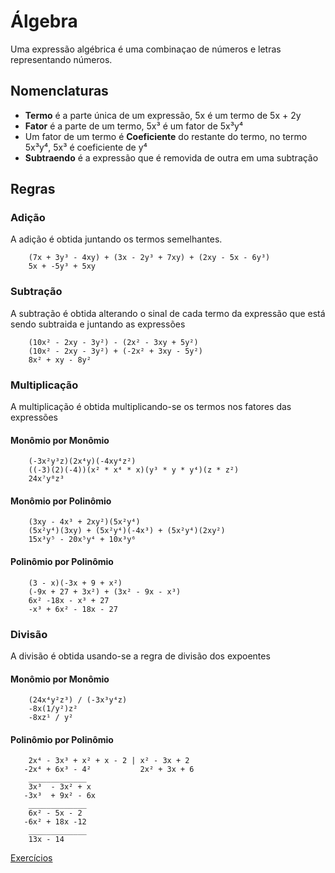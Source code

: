 # Álgebra

Uma expressão algébrica é uma combinaçao de números e letras representando números.

## Nomenclaturas
   - **Termo** é a parte única de um expressão, 5x é um termo de 5x + 2y
   - **Fator** é a parte de um termo, 5x³ é um fator de 5x³y⁴
   - Um fator de um termo é **Coeficiente** do restante do termo, no termo 5x³y⁴, 5x³ é coeficiente de y⁴
   - **Subtraendo** é a expressão que é removida de outra em uma subtração

## Regras

### Adição
A adição é obtida juntando os termos semelhantes. 

        (7x + 3y³ - 4xy) + (3x - 2y³ + 7xy) + (2xy - 5x - 6y³)
        5x + -5y³ + 5xy 

### Subtração
A subtração é obtida alterando o sinal de cada termo da expressão que está sendo subtraida e juntando as expressões

        (10x² - 2xy - 3y²) - (2x² - 3xy + 5y²) 
        (10x² - 2xy - 3y²) + (-2x² + 3xy - 5y²)
        8x² + xy - 8y²

### Multiplicação
A multiplicação é obtida multiplicando-se os termos nos fatores das expressões

#### Monômio por Monômio
        (-3x²y³z)(2x⁴y)(-4xy⁴z²)
        ((-3)(2)(-4))(x² * x⁴ * x)(y³ * y * y⁴)(z * z²)
        24x⁷y⁸z³

#### Monômio por Polinômio
        (3xy - 4x³ + 2xy²)(5x²y⁴)
        (5x²y⁴)(3xy) + (5x²y⁴)(-4x³) + (5x²y⁴)(2xy²)
        15x³y⁵ - 20x⁵y⁴ + 10x³y⁶

#### Polinômio por Polinômio
        (3 - x)(-3x + 9 + x²)
        (-9x + 27 + 3x²) + (3x² - 9x - x³)
        6x² -18x - x³ + 27
        -x³ + 6x² - 18x - 27

### Divisão
A divisão é obtida usando-se a regra de divisão dos expoentes

#### Monômio por Monômio
        (24x⁴y²z³) / (-3x³y⁴z)
        -8x(1/y²)z²
        -8xz¹ / y²

#### Polinômio por Polinômio
        2x⁴ - 3x³ + x² + x - 2 | x² - 3x + 2
       -2x⁴ + 6x³ - 4²           2x² + 3x + 6
        _____________
        3x³  - 3x² + x
       -3x³  + 9x² - 6x
        _____________
        6x² - 5x - 2
       -6x² + 18x -12
        _____________
        13x - 14

[Exercícios](./examples/1.md)